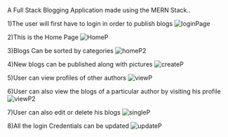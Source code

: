 A Full Stack Blogging Application made using the MERN Stack..

1)The user will first have to login in order to publish blogs
![loginPage](https://user-images.githubusercontent.com/99534166/180640883-c201ad19-b335-4b73-8029-cad2d5b8d56b.png)

2)This is the Home Page
![HomeP](https://user-images.githubusercontent.com/99534166/180640915-d289377d-0428-435a-83e8-bbc531db813f.png)

3)Blogs Can be sorted by categories
![homeP2](https://user-images.githubusercontent.com/99534166/180640920-73f1c4d8-50af-4f01-88c4-0bfe2e263c25.png)

4)New blogs can be published along with pictures
![createP](https://user-images.githubusercontent.com/99534166/180640935-a1681578-3f7e-4ec3-8ef3-abe18941cdf4.png)

5)User can view profiles of other authors
![viewP](https://user-images.githubusercontent.com/99534166/180640966-46aae71a-f7f4-4ede-adba-a4a770f69373.png)

6)User can also view the blogs of a particular author by visiting his profile
![viewP2](https://user-images.githubusercontent.com/99534166/180640982-66decabb-71d6-4774-ab50-12932aa4d136.png)

7)User can also edit or delete his blogs
![singleP](https://user-images.githubusercontent.com/99534166/180640991-f64bb677-e853-4699-9fa8-4cba4fdf41f4.png)

8)All the login Credentials can be updated
![updateP](https://user-images.githubusercontent.com/99534166/180641004-53bcbe50-1a4d-4672-81dd-d26d67c1dbca.png)
